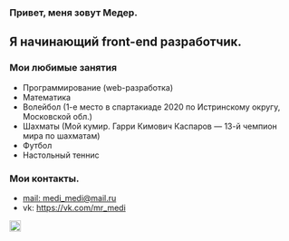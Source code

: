 ### Привет, меня зовут Медер.
## Я начинающий front-end разработчик.

### Мои любимые занятия 
* Программирование (web-разработка)
* Математика
* Волейбол (1-е место в спартакиаде 2020 по Истринскому округу, Московской обл.)
* Шахматы (Мой кумир. Гарри Кимович Каспаров — 13-й чемпион мира по шахматам)
* Футбол
* Настольный теннис

### Мои контакты.

* [mail: medi_medi@mail.ru](https://mail.ru/)
* vk: https://vk.com/mr_medi
<img align="left" alt="icon-mail" width="20px" src="" />